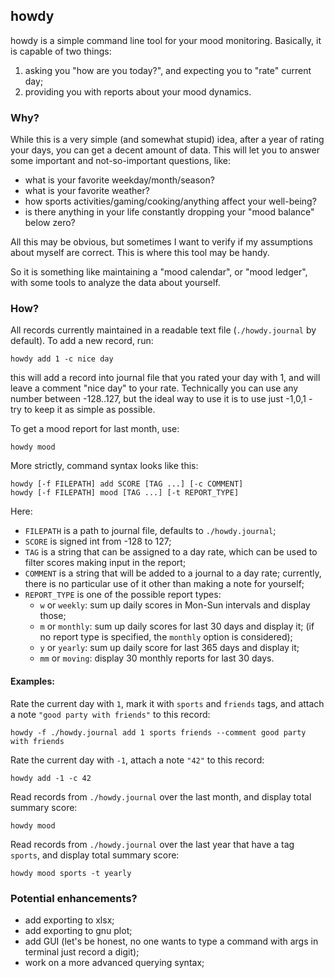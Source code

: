 howdy
-----
howdy is a simple command line tool for your mood monitoring.
Basically, it is capable of two things:
1) asking you "how are you today?", and expecting you to "rate" current day;
2) providing you with reports about your mood dynamics.

### Why?

While this is a very simple (and somewhat stupid) idea, after a year of
rating your days, you can get a decent amount of data. This will let you
to answer some important and not-so-important questions, like:
- what is your favorite weekday/month/season?
- what is your favorite weather?
- how sports activities/gaming/cooking/anything affect your well-being?
- is there anything in your life constantly dropping your "mood balance" below zero?

All this may be obvious, but sometimes I want to verify if my
assumptions about myself are correct. This is where this tool may be handy.

So it is something like maintaining a "mood calendar", or "mood ledger",
with some tools to analyze the data about yourself.

### How?

All records currently maintained in a readable text file (`./howdy.journal` by default).
To add a new record, run:
```
howdy add 1 -c nice day
```
this will add a record into journal file that you rated your day with 1,
and will leave a comment "nice day" to your rate.
Technically you can use any number between -128..127, but the ideal way to use it
is to use just -1,0,1 - try to keep it as simple as possible.

To get a mood report for last month, use:
```
howdy mood
```

More strictly, command syntax looks like this:
```
howdy [-f FILEPATH] add SCORE [TAG ...] [-c COMMENT]
howdy [-f FILEPATH] mood [TAG ...] [-t REPORT_TYPE]
```
Here:

- `FILEPATH` is a path to journal file, defaults to `./howdy.journal`;
- `SCORE` is signed int from -128 to 127;
- `TAG` is a string that can be assigned to a day rate, which can be used
  to filter scores making input in the report;
- `COMMENT` is a string that will be added to a journal to a day rate;
  currently, there is no particular use of it other than making a note for yourself;
- `REPORT_TYPE` is one of the possible report types:
  - `w` or `weekly`: sum up daily scores in Mon-Sun intervals and display those;
  - `m` or `monthly`: sum up daily scores for last 30 days and display it;
(if no report type is specified, the `monthly` option is considered);
  - `y` or `yearly`: sum up daily score for last 365 days and display it;
  - `mm` or `moving`: display 30 monthly reports for last 30 days.

#### Examples:

Rate the current day with `1`, mark it with `sports` and `friends` tags,
and attach a note `"good party with friends"` to this record:

```
howdy -f ./howdy.journal add 1 sports friends --comment good party with friends
```

Rate the current day with `-1`, attach a note `"42"` to this record:

```
howdy add -1 -c 42
```

Read records from `./howdy.journal` over the last month,
and display total summary score:

```
howdy mood
```

Read records from `./howdy.journal` over the last year that have a tag `sports`,
and display total summary score:

```
howdy mood sports -t yearly
```
  
### Potential enhancements?

- add exporting to xlsx;
- add exporting to gnu plot;
- add GUI (let's be honest, no one wants to type a command with args in terminal
just record a digit);
- work on a more advanced querying syntax;

